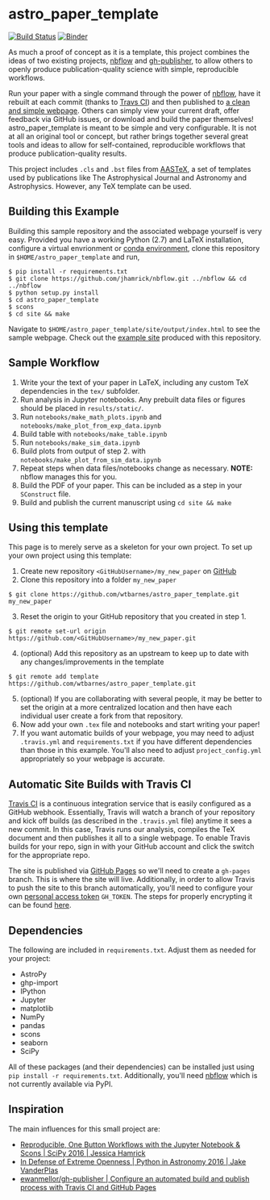 # astro_paper_template
[![Build Status](https://travis-ci.org/wtbarnes/astro_paper_template.svg?branch=master)](https://travis-ci.org/wtbarnes/astro_paper_template)
[![Binder](http://mybinder.org/badge.svg)](http://mybinder.org:/repo/wtbarnes/astro_paper_template)

As much a proof of concept as it is a template, this project combines the ideas of two existing projects, [nbflow](https://github.com/jhamrick/nbflow) and [gh-publisher](https://github.com/ewanmellor/gh-publisher), to allow others to openly produce publication-quality science with simple, reproducible workflows.

Run your paper with a single command through the power of [nbflow](https://github.com/jhamrick/nbflow), have it rebuilt at each commit (thanks to [Travs CI](https://travis-ci.org/)) and then published to [a clean and simple webpage](https://wtbarnes.github.io/astro_paper_template/). Others can simply view your current draft, offer feedback via GitHub issues, or download and build the paper themselves! astro_paper_template is meant to be simple and very configurable. It is not at all an original tool or concept, but rather brings together several great tools and ideas to allow for self-contained, reproducible workflows that produce publication-quality results.

This project includes `.cls` and `.bst` files from [AASTeX](http://journals.aas.org/authors/aastex.html), a set of templates used by publications like The Astrophysical Journal and Astronomy and Astrophysics. However, any TeX template can be used.

## Building this Example
Building this sample repository and the associated webpage yourself is very easy. Provided you have a working Python (2.7) and LaTeX installation, configure a virtual envrionment or [conda environment](http://conda.pydata.org/docs/using/envs.html), clone this repository in `$HOME/astro_paper_template` and run,
```Shell
$ pip install -r requirements.txt
$ git clone https://github.com/jhamrick/nbflow.git ../nbflow && cd ../nbflow
$ python setup.py install
$ cd astro_paper_template
$ scons
$ cd site && make
```
Navigate to `$HOME/astro_paper_template/site/output/index.html` to see the sample webpage. Check out the [example site](https://wtbarnes.github.io/astro_paper_template/) produced with this repository.

## Sample Workflow
1. Write your the text of your paper in LaTeX, including any custom TeX dependencies in the `tex/` subfolder.
2. Run analysis in Jupyter notebooks. Any prebuilt data files or figures should be placed in `results/static/`.
  1. Run `notebooks/make_math_plots.ipynb` and `notebooks/make_plot_from_exp_data.ipynb`
  2. Build table with `notebooks/make_table.ipynb`
  3. Run `notebooks/make_sim_data.ipynb`
  4. Build plots from output of step 2. with `notebooks/make_plot_from_sim_data.ipynb`
  6. Repeat steps when data files/notebooks change as necessary. **NOTE:** nbflow manages this for you.
3. Build the PDF of your paper. This can be included as a step in your `SConstruct` file.
4. Build and publish the current manuscript using `cd site && make`

## Using this template
This page is to merely serve as a skeleton for your own project. To set up your own project using this template:

1. Create new repository `<GitHubUsername>/my_new_paper` on [GitHub](https://github.com/)
2. Clone this repository into a folder `my_new_paper`

  ```Shell
  $ git clone https://github.com/wtbarnes/astro_paper_template.git my_new_paper
  ```
3. Reset the origin to your GitHub repository that you created in step 1.

  ```Shell
  $ git remote set-url origin https://github.com/<GitHubUsername>/my_new_paper.git
  ```
4. (optional) Add this repository as an upstream to keep up to date with any changes/improvements in the template

  ```Shell
  $ git remote add template https://github.com/wtbarnes/astro_paper_template.git
  ```
5. (optional) If you are collaborating with several people, it may be better to set the origin at a more centralized location and then have each individual user create a fork from that repository.
6. Now add your own `.tex` file and notebooks and start writing your paper!
7. If you want automatic builds of your webpage, you may need to adjust `.travis.yml` and `requirements.txt` if you have different dependencies than those in this example. You'll also need to adjust `project_config.yml` appropriately so your webpage is accurate.

## Automatic Site Builds with Travis CI
[Travis CI](https://travis-ci.org/) is a continuous integration service that is easily configured as a GitHub webhook. Essentially, Travis will watch a branch of your repository and kick off builds (as described in the `.travis.yml` file) anytime it sees a new commit. In this case, Travis runs our analysis, compiles the TeX document and then publishes it all to a single webpage. To enable Travis builds for your repo, sign in with your GitHub account and click the switch for the appropriate repo.

The site is published via [GitHub Pages](https://pages.github.com/) so we'll need to create a `gh-pages` branch. This is where the site will live. Additionally, in order to allow Travis to push the site to this branch automatically, you'll need to configure your own [personal access token](https://help.github.com/articles/creating-an-access-token-for-command-line-use/) `GH_TOKEN`. The steps for properly encrypting it can be found [here](http://blog.mathieu-leplatre.info/publish-your-pelican-blog-on-github-pages-via-travis-ci.html).

## Dependencies
The following are included in `requirements.txt`. Adjust them as needed for your project:

* AstroPy
* ghp-import
* IPython
* Jupyter
* matplotlib
* NumPy
* pandas
* scons
* seaborn
* SciPy

All of these packages (and their dependencies) can be installed just using `pip install -r requirements.txt`. Additionally, you'll need [nbflow](https://github.com/jhamrick/nbflow) which is not currently available via PyPI.

## Inspiration
The main influences for this small project are:

* [Reproducible, One Button Workflows with the Jupyter Notebook & Scons | SciPy 2016 | Jessica Hamrick](https://www.youtube.com/watch?v=Fc2W930NJs8)
* [In Defense of Extreme Openness | Python in Astronomy 2016 | Jake VanderPlas](https://speakerdeck.com/jakevdp/in-defense-of-extreme-openness)
* [ewanmellor/gh-publisher | Configure an automated build and publish process with Travis CI and GitHub Pages](https://github.com/ewanmellor/gh-publisher)
